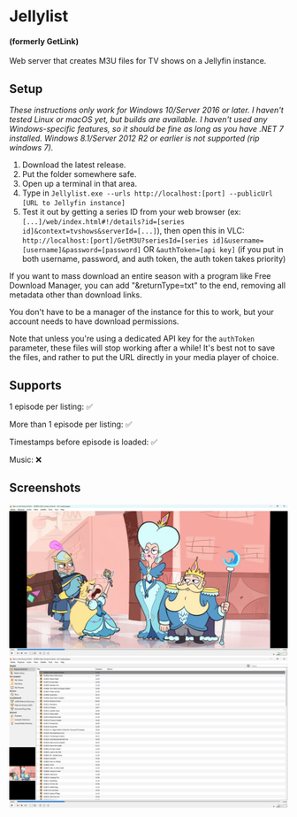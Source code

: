 # Jellylist
#### (formerly GetLink)
Web server that creates M3U files for TV shows on a Jellyfin instance.

## Setup
*These instructions only work for Windows 10/Server 2016 or later. I haven't tested Linux or macOS yet, but builds are available. I haven't used any Windows-specific features, so it should be fine as long as you have .NET 7 installed. Windows 8.1/Server 2012 R2 or earlier is not supported (rip windows 7).*
1. Download the latest release.
2. Put the folder somewhere safe.
3. Open up a terminal in that area.
4. Type in `Jellylist.exe --urls http://localhost:[port] --publicUrl [URL to Jellyfin instance]`
5. Test it out by getting a series ID from your web browser (ex: `[...]/web/index.html#!/details?id=[series id]&context=tvshows&serverId=[...]`), then open this in VLC: `http://localhost:[port]/GetM3U?seriesId=[series id]&username=[username]&password=[password]` OR `&authToken=[api key]` (if you put in both username, password, and auth token, the auth token takes priority)

If you want to mass download an entire season with a program like Free Download Manager, you can add "&returnType=txt" to the end, removing all metadata other than download links.

You don't have to be a manager of the instance for this to work, but your account needs to have download permissions.

Note that unless you're using a dedicated API key for the `authToken` parameter, these files will stop working after a while! It's best not to save the files, and rather to put the URL directly in your media player of choice.

## Supports
1 episode per listing: ✅

More than 1 episode per listing: ✅

Timestamps before episode is loaded: ✅

Music: ❌

## Screenshots
![Screenshot of VLC, playing the first episode of Star vs. the Forces of Evil](Image0.png)
![Screenshot of VLC, showing most of the SvtFoE episodes in a list](Image1.png)
